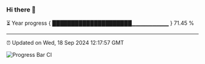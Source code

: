### Hi there 👋

⏳ Year progress { █████████████████████▁▁▁▁▁▁▁▁▁ } 71.45 %

---

⏰ Updated on Wed, 18 Sep 2024 12:17:57 GMT

![Progress Bar CI](https://github.com/Shyam-Makwana/GitHub-Actions-Demo/workflows/Progress%20Bar%20CI/badge.svg)
